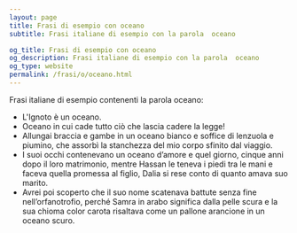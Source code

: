 ```yaml
---
layout: page
title: Frasi di esempio con oceano 
subtitle: Frasi italiane di esempio con la parola  oceano

og_title: Frasi di esempio con oceano 
og_description: Frasi italiane di esempio con la parola  oceano
og_type: website
permalink: /frasi/o/oceano.html
---
```


Frasi italiane di esempio contenenti la parola oceano:


- L'Ignoto è un oceano.
- Oceano in cui cade tutto ciò che lascia cadere la legge!
- Allungai braccia e gambe in un oceano bianco e soffice di lenzuola e piumino, che assorbì la stanchezza del mio corpo sfinito dal viaggio.
- I suoi occhi contenevano un oceano d’amore e quel giorno, cinque anni dopo il loro matrimonio, mentre Hassan le teneva i piedi tra le mani e faceva quella promessa al figlio, Dalia si rese conto di quanto amava suo marito.
- Avrei poi scoperto che il suo nome scatenava battute senza fine nell’orfanotrofio, perché Samra in arabo significa dalla pelle scura e la sua chioma color carota risaltava come un pallone arancione in un oceano scuro.
